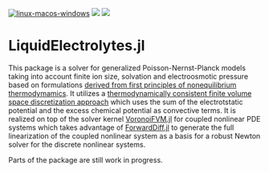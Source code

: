 [![linux-macos-windows](https://github.com/j-fu/LiquidElectrolytes.jl/actions/workflows/ci.yml/badge.svg)](https://github.com/j-fu/LiquidElectrolytes.jl/actions/workflows/ci.yml)
[![](https://img.shields.io/badge/docs-dev-blue.svg)](https://j-fu.github.io/LiquidElectrolytes.jl/dev)
[![](https://img.shields.io/badge/docs-stable-blue.svg)](https://j-fu.github.io/LiquidElectrolytes.jl/stable)


LiquidElectrolytes.jl
=====================

This package is a solver for generalized Poisson-Nernst-Planck models taking into account finite ion size, solvation and electroosmotic pressure based on formulations [derived from first principles of nonequilibrium thermodymamics](https://doi.org/10.1016/j.elecom.2014.03.015).  It utilizes a [thermodynamically consistent finite volume space discretization approach](https://doi.org/10.1007/s00211-022-01279-y) which uses the sum of the electrotstatic potential and the excess chemical potential as convective terms. It is realized on top of the solver kernel [VoronoiFVM.jl](https://github.com/WIAS-PDELib/VoronoiFVM.jl) for coupled nonlinear PDE systems which takes advantage of [ForwardDiff.jl](https://github.com/JuliaDiff/ForwardDiff.jl) to generate the full linearization of the coupled nonlinear system as a basis for a robust Newton solver for the discrete nonlinear systems.

Parts of the package are still work in progress.

